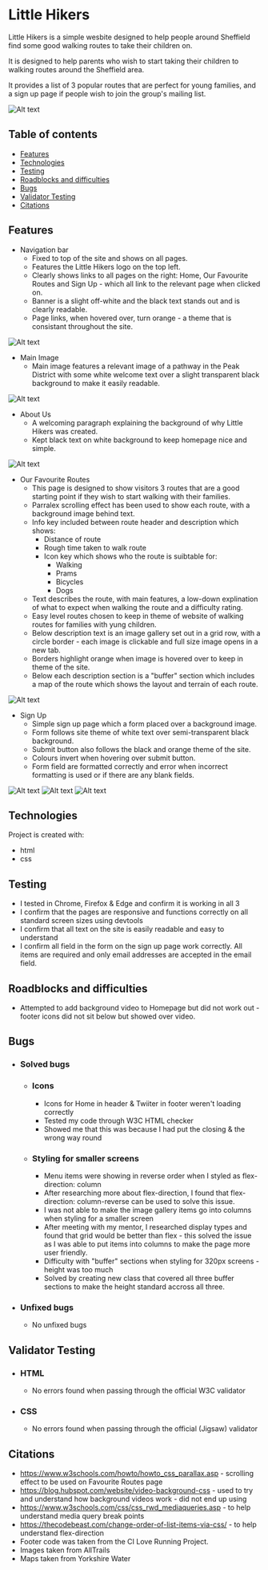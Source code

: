 # Little Hikers
Little Hikers is a  simple wesbite designed to help people around Sheffield find some good walking routes to take their children on. 

It is designed to help parents who wish to start taking their children to walking routes around the Sheffield area. 

It provides a list of 3 popular routes that are perfect for young families, and a sign up page if people wish to join the group's mailing list.

![Alt text](assets/images/responsive.jpg)

## Table of contents
* [Features](#features)
* [Technologies](#technologies)
* [Testing](#testing)
* [Roadblocks and difficulties](#roadblocks-and-difficulties)
* [Bugs](#bugs)
* [Validator Testing](#validator-testing)
* [Citations](#citations)

## Features
* Navigation bar
    - Fixed to top of the site and shows on all pages.
    - Features the Little Hikers logo on the top left.
    - Clearly shows links to all pages on the right: Home, Our Favourite Routes and Sign Up - which all link to the relevant page when clicked on.
    - Banner is a slight off-white and the black text stands out and is clearly readable.
    - Page links, when hovered over, turn orange - a theme that is consistant throughout the site. 

![Alt text](assets/images/navigation.jpg)

* Main Image 
    - Main image features a relevant image of a pathway in the Peak District with some white welcome text over a slight transparent black background to make it easily readable.  

![Alt text](assets/images/main-image.jpg)

* About Us
    - A welcoming paragraph explaining the background of why Little Hikers was created. 
    - Kept black text on white background to keep homepage nice and simple.

![Alt text](assets/images/about-us.jpg)

* Our Favourite Routes
    - This page is designed to show visitors 3 routes that are a good starting point if they wish to start walking with their families.
    - Parralex scrolling effect has been used to show each route, with a background image behind text.
    - Info key included between route header and description which shows:
        - Distance of route
        - Rough time taken to walk route
        - Icon key which shows who the route is suibtable for:
            - Walking
            - Prams
            - Bicycles
            - Dogs
    - Text describes the route, with main features, a low-down explination of what to expect when walking the route and a difficulty rating.
    - Easy level routes chosen to keep in theme of website of walking routes for families with yung children.
    - Below description text is an image gallery set out in a grid row, with a circle border - each image is clickable and full size image opens in a new tab.
    - Borders highlight orange when image is hovered over to keep in theme of the site. 
    - Below each description section is a "buffer" section which includes a map of the route which shows the layout and terrain of each route.

![Alt text](assets/images/fav-routes.jpg)

* Sign Up
    - Simple sign up page which a form placed over a background image.
    - Form follows site theme of white text over semi-transparent black background.
    - Submit button also follows the black and orange theme of the site.
    - Colours invert when hovering over submit button. 
    - Form field are formatted correctly and error when incorrect formatting is used or if there are any blank fields.

![Alt text](assets/images/sign-up.jpg)
![Alt text](assets/images/form-error2.jpg)
![Alt text](assets/images/form-error.jpg)

## Technologies
Project is created with:
* html
* css

## Testing
* I tested in Chrome, Firefox & Edge and confirm it is working in all 3
* I confirm that the pages are responsive and functions correctly on all standard screen sizes using devtools
* I confirm that all text on the site is easily readable and easy to understand
* I confirm all field in the form on the sign up page work correctly. All items are required and only email addresses are accepted in the email field. 

## Roadblocks and difficulties

* Attempted to add background video to Homepage but did not work out - footer icons did not sit below but showed over video.

## Bugs
- ### Solved bugs
    - ### Icons
        - Icons for Home in header & Twiiter in footer weren't loading correctly
        - Tested my code through W3C HTML checker
        - Showed me that this was because I had put the closing </i> & </a> the wrong way round 
    - ### Styling for smaller screens
        - Menu items were showing in reverse order when I styled as flex-direction: column
        - After researching more about flex-direction, I found that flex-direction: column-reverse can be used to solve this issue.
        - I was not able to make the image gallery items go into columns when styling for a smaller screen
        - After meeting with my mentor, I researched display types and found that grid would be better than flex - this solved the issue as I was able to put items into columns to make the page more user friendly. 
        - Difficulty with "buffer" sections when styling for 320px screens - height was too much
        - Solved by creating new class that covered all three buffer sections to make the height standard accross all three. 
- ### Unfixed bugs
    - No unfixed bugs

## Validator Testing

- ### HTML
    - No errors found when passing through the official W3C validator   
- ### CSS
    - No errors found when passing through the official (Jigsaw) validator  
    
## Citations 

* https://www.w3schools.com/howto/howto_css_parallax.asp - scrolling effect to be used on Favourite Routes page
* https://blog.hubspot.com/website/video-background-css - used to try and understand how background videos work - did not end up using
* https://www.w3schools.com/css/css_rwd_mediaqueries.asp - to help understand media query break points
* https://thecodebeast.com/change-order-of-list-items-via-css/ - to help understand flex-direction 
* Footer code was taken from the CI Love Running Project.
* Images taken from AllTrails
* Maps taken from Yorkshire Water